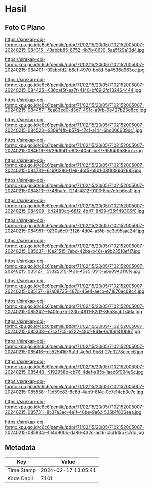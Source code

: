 # Hasil

## Foto C Plano

https://sirekap-obj-formc.kpu.go.id/c6c6/pemilu/pdpr/71/02/15/20/05/7102152005007-20240215-084315--43abbb85-8752-4b7b-8600-5aa5f29a13d4.jpg

https://sirekap-obj-formc.kpu.go.id/c6c6/pemilu/pdpr/71/02/15/20/05/7102152005007-20240215-084401--90abcfd2-b6cf-4970-bb8d-5a4536d963ec.jpg

https://sirekap-obj-formc.kpu.go.id/c6c6/pemilu/pdpr/71/02/15/20/05/7102152005007-20240215-084425--086caf5f-ea7f-4140-bf69-2fd182464444.jpg

https://sirekap-obj-formc.kpu.go.id/c6c6/pemilu/pdpr/71/02/15/20/05/7102152005007-20240215-084457--5ea83ed0-d3d7-491c-a9cb-9e427b23d8cc.jpg

https://sirekap-obj-formc.kpu.go.id/c6c6/pemilu/pdpr/71/02/15/20/05/7102152005007-20240215-084523--9309f4fb-b57d-47c1-a144-6bc006639dc1.jpg

https://sirekap-obj-formc.kpu.go.id/c6c6/pemilu/pdpr/71/02/15/20/05/7102152005007-20240215-084616--9729d941-e9f8-405b-be17-9564df586b7c.jpg

https://sirekap-obj-formc.kpu.go.id/c6c6/pemilu/pdpr/71/02/15/20/05/7102152005007-20240215-084731--6c691296-f1e9-4bf5-b8b1-08f838962685.jpg

https://sirekap-obj-formc.kpu.go.id/c6c6/pemilu/pdpr/71/02/15/20/05/7102152005007-20240215-084813--7648bafc-f214-4812-9100-8ce7efcb6ca0.jpg

https://sirekap-obj-formc.kpu.go.id/c6c6/pemilu/pdpr/71/02/15/20/05/7102152005007-20240215-084909--b42480cc-68f2-4b47-8409-f35f149306f0.jpg

https://sirekap-obj-formc.kpu.go.id/c6c6/pemilu/pdpr/71/02/15/20/05/7102152005007-20240215-084951--9230a6c9-3126-4d04-a55b-bc3e95aae24f.jpg

https://sirekap-obj-formc.kpu.go.id/c6c6/pemilu/pdpr/71/02/15/20/05/7102152005007-20240215-085037--f0e21515-7ebd-42ba-b46e-a9b23518ef17.jpg

https://sirekap-obj-formc.kpu.go.id/c6c6/pemilu/pdpr/71/02/15/20/05/7102152005007-20240215-085127--598225f0-f4da-45e5-8915-aba894d116fe.jpg

https://sirekap-obj-formc.kpu.go.id/c6c6/pemilu/pdpr/71/02/15/20/05/7102152005007-20240215-085157--92a08735-487d-45e4-aecb-e71876ac6944.jpg

https://sirekap-obj-formc.kpu.go.id/c6c6/pemilu/pdpr/71/02/15/20/05/7102152005007-20240215-085242--540fea75-f23b-4911-82d2-3653eabf746a.jpg

https://sirekap-obj-formc.kpu.go.id/c6c6/pemilu/pdpr/71/02/15/20/05/7102152005007-20240215-085308--d7c3f7c5-e222-48bf-841e-6c106f4f0b87.jpg

https://sirekap-obj-formc.kpu.go.id/c6c6/pemilu/pdpr/71/02/15/20/05/7102152005007-20240215-085416--da525416-9a1d-4e5d-9b8d-27e3278ecec6.jpg

https://sirekap-obj-formc.kpu.go.id/c6c6/pemilu/pdpr/71/02/15/20/05/7102152005007-20240215-085448--9192958b-cb76-4def-a85b-1aad6f094e6c.jpg

https://sirekap-obj-formc.kpu.go.id/c6c6/pemilu/pdpr/71/02/15/20/05/7102152005007-20240215-085558--10d59c83-8c6d-4ab9-8f4c-0c7c14cb3e7c.jpg

https://sirekap-obj-formc.kpu.go.id/c6c6/pemilu/pdpr/71/02/15/20/05/7102152005007-20240215-085731--8b37a3ec-4a1f-40be-9e62-536b1f836eea.jpg

https://sirekap-obj-formc.kpu.go.id/c6c6/pemilu/pdpr/71/02/15/20/05/7102152005007-20240215-085834--f04d900b-da86-432c-adf6-c5d1d5b7c7dc.jpg


## Metadata

| Key        | Value               |
| ---------- | ------------------- |
| Time Stamp | 2024-02-17 13:05:41 |
| Kode Dapil | 7101                |



